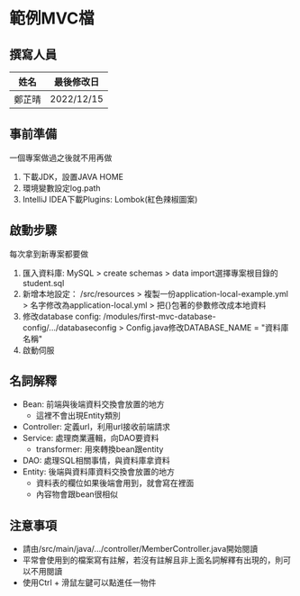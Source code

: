 # 範例MVC檔

## 撰寫人員

|  姓名  | 最後修改日      |
|--------|------------|
|  鄭芷晴  | 2022/12/15 |

## 事前準備
一個專案做過之後就不用再做
1. 下載JDK，設置JAVA HOME
2. 環境變數設定log.path
3. IntelliJ IDEA下載Plugins: Lombok(紅色辣椒圖案)


## 啟動步驟
每次拿到新專案都要做
1. 匯入資料庫: MySQL > create schemas > data import選擇專案根目錄的student.sql
2. 新增本地設定： /src/resources > 複製一份application-local-example.yml > 名字修改為application-local.yml > 把{}包著的參數修改成本地資料
3. 修改database config: /modules/first-mvc-database-config/.../databaseconfig > Config.java修改DATABASE_NAME = "資料庫名稱"
4. 啟動伺服

## 名詞解釋
* Bean: 前端與後端資料交換會放置的地方
  * 這裡不會出現Entity類別
* Controller: 定義url，利用url接收前端請求
* Service: 處理商業邏輯，向DAO要資料
  * transformer: 用來轉換bean跟entity
* DAO: 處理SQL相關事情，與資料庫拿資料
* Entity: 後端與資料庫資料交換會放置的地方
  * 資料表的欄位如果後端會用到，就會寫在裡面 
  * 內容物會跟bean很相似

## 注意事項
* 請由/src/main/java/.../controller/MemberController.java開始閱讀
* 平常會使用到的檔案寫有註解，若沒有註解且非上面名詞解釋有出現的，則可以不用閱讀
* 使用Ctrl + 滑鼠左鍵可以點進任一物件